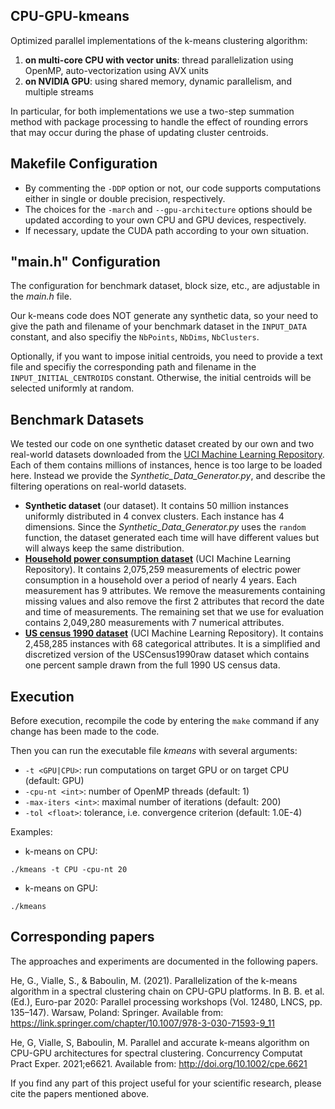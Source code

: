 ## CPU-GPU-kmeans
Optimized parallel implementations of the k-means clustering algorithm:
1. **on multi-core CPU with vector units**: thread parallelization using OpenMP, auto-vectorization using AVX units
2. **on NVIDIA GPU**: using shared memory, dynamic parallelism, and multiple streams

In particular, for both implementations we use a two-step summation method with package processing to handle the effect of rounding errors that may occur during the phase of updating cluster centroids.

## Makefile Configuration
- By commenting the `-DDP` option or not, our code supports computations either in single or double precision, respectively.
- The choices for the `-march` and `--gpu-architecture` options should be updated according to your own CPU and GPU devices, respectively.
- If necessary, update the CUDA path according to your own situation.

## "main.h" Configuration
The configuration for benchmark dataset, block size, etc., are adjustable in the _main.h_ file.

Our k-means code does NOT generate any synthetic data, so your need to give the path and filename of your benchmark dataset in the `INPUT_DATA` constant, and also specifiy the `NbPoints`, `NbDims`, `NbClusters`. 

Optionally, if you want to impose initial centroids, you need to provide a text file and specifiy the corresponding path and filename in the `INPUT_INITIAL_CENTROIDS` constant. Otherwise, the initial centroids will be selected uniformly at random.

## Benchmark Datasets
We tested our code on one synthetic dataset created by our own and two real-world datasets downloaded from the [UCI Machine Learning Repository](https://archive.ics.uci.edu/ml/index.php). Each of them contains millions of instances, hence is too large to be loaded here. Instead we provide the _Synthetic_Data_Generator.py_, and describe the filtering operations on real-world datasets.
- **Synthetic dataset** (our dataset). It contains 50 million instances uniformly distributed in 4 convex clusters. Each instance has 4 dimensions. Since the _Synthetic_Data_Generator.py_ uses the `random` function, the dataset generated each time will have different values but will always keep the same distribution.
- [**Household power consumption dataset**](https://archive.ics.uci.edu/ml/datasets/individual+household+electric+power+consumption) (UCI Machine Learning Repository). It contains 2,075,259 measurements of electric power consumption in a household over a period
of nearly 4 years. Each measurement has 9 attributes. We remove the measurements containing missing values and also remove the first 2
attributes that record the date and time of measurements. The remaining set that we use for evaluation contains 2,049,280 measurements
with 7 numerical attributes.
- [**US census 1990 dataset**](https://archive.ics.uci.edu/ml/datasets/US+Census+Data+(1990)) (UCI Machine Learning Repository). It contains 2,458,285 instances with 68 categorical attributes. It is a simplified and discretized version of the USCensus1990raw dataset which contains one percent sample drawn from the full 1990 US census data.

## Execution
Before execution, recompile the code by entering the `make` command if any change has been made to the code.

Then you can run the executable file _kmeans_ with several arguments:

- `-t <GPU|CPU>`: run computations on target GPU or on target CPU (default: GPU)
- `-cpu-nt <int>`: number of OpenMP threads (default: 1)
- `-max-iters <int>`: maximal number of iterations (default: 200)
- `-tol <float>`: tolerance, i.e. convergence criterion (default: 1.0E-4)

Examples:
- k-means on CPU: 
```
./kmeans -t CPU -cpu-nt 20
```
- k-means on GPU: 
```
./kmeans
```

## Corresponding papers
The approaches and experiments are documented in the following papers.

He, G., Vialle, S., & Baboulin, M. (2021). Parallelization of the k-means algorithm in a spectral clustering chain on CPU-GPU platforms. In B. B. et al. (Ed.), Euro-par 2020: Parallel processing workshops (Vol. 12480, LNCS, pp. 135–147). Warsaw, Poland: Springer. Available from: https://link.springer.com/chapter/10.1007/978-3-030-71593-9_11

He, G, Vialle, S, Baboulin, M. Parallel and accurate k-means algorithm on CPU-GPU architectures for spectral clustering. Concurrency Computat Pract Exper. 2021;e6621. Available from: http://doi.org/10.1002/cpe.6621 

If you find any part of this project useful for your scientific research, please cite the papers mentioned above.

